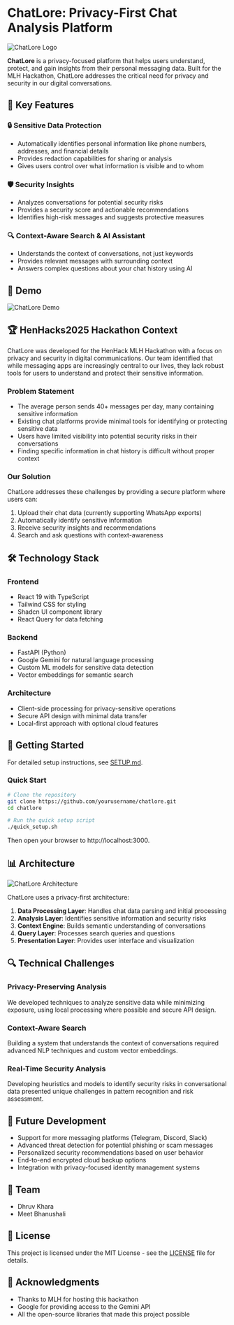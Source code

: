 # ChatLore: Privacy-First Chat Analysis Platform

![ChatLore Logo]([docs/images/chatlore_logo.png](https://i.postimg.cc/W1Jxyb1T/image.png))

**ChatLore** is a privacy-focused platform that helps users understand, protect, and gain insights from their personal messaging data. Built for the MLH Hackathon, ChatLore addresses the critical need for privacy and security in our digital conversations.

## 🌟 Key Features

### 🔒 Sensitive Data Protection

-   Automatically identifies personal information like phone numbers, addresses, and financial details
-   Provides redaction capabilities for sharing or analysis
-   Gives users control over what information is visible and to whom

### 🛡️ Security Insights

-   Analyzes conversations for potential security risks
-   Provides a security score and actionable recommendations
-   Identifies high-risk messages and suggests protective measures

### 🔍 Context-Aware Search & AI Assistant

-   Understands the context of conversations, not just keywords
-   Provides relevant messages with surrounding context
-   Answers complex questions about your chat history using AI

## 📱 Demo

![ChatLore Demo](docs/images/chatlore_demo.gif)

## 🏆 HenHacks2025 Hackathon Context

ChatLore was developed for the HenHack MLH Hackathon with a focus on privacy and security in digital communications. Our team identified that while messaging apps are increasingly central to our lives, they lack robust tools for users to understand and protect their sensitive information.

### Problem Statement

-   The average person sends 40+ messages per day, many containing sensitive information
-   Existing chat platforms provide minimal tools for identifying or protecting sensitive data
-   Users have limited visibility into potential security risks in their conversations
-   Finding specific information in chat history is difficult without proper context

### Our Solution

ChatLore addresses these challenges by providing a secure platform where users can:

1. Upload their chat data (currently supporting WhatsApp exports)
2. Automatically identify sensitive information
3. Receive security insights and recommendations
4. Search and ask questions with context-awareness

## 🛠️ Technology Stack

### Frontend

-   React 19 with TypeScript
-   Tailwind CSS for styling
-   Shadcn UI component library
-   React Query for data fetching

### Backend

-   FastAPI (Python)
-   Google Gemini for natural language processing
-   Custom ML models for sensitive data detection
-   Vector embeddings for semantic search

### Architecture

-   Client-side processing for privacy-sensitive operations
-   Secure API design with minimal data transfer
-   Local-first approach with optional cloud features

## 🚀 Getting Started

For detailed setup instructions, see [SETUP.md](SETUP.md).

### Quick Start

```bash
# Clone the repository
git clone https://github.com/yourusername/chatlore.git
cd chatlore

# Run the quick setup script
./quick_setup.sh
```

Then open your browser to http://localhost:3000.

## 📊 Architecture

![ChatLore Architecture](docs/images/architecture_diagram.png)

ChatLore uses a privacy-first architecture:

1. **Data Processing Layer**: Handles chat data parsing and initial processing
2. **Analysis Layer**: Identifies sensitive information and security risks
3. **Context Engine**: Builds semantic understanding of conversations
4. **Query Layer**: Processes search queries and questions
5. **Presentation Layer**: Provides user interface and visualization

## 🔍 Technical Challenges

### Privacy-Preserving Analysis

We developed techniques to analyze sensitive data while minimizing exposure, using local processing where possible and secure API design.

### Context-Aware Search

Building a system that understands the context of conversations required advanced NLP techniques and custom vector embeddings.

### Real-Time Security Analysis

Developing heuristics and models to identify security risks in conversational data presented unique challenges in pattern recognition and risk assessment.

## 🔮 Future Development

-   Support for more messaging platforms (Telegram, Discord, Slack)
-   Advanced threat detection for potential phishing or scam messages
-   Personalized security recommendations based on user behavior
-   End-to-end encrypted cloud backup options
-   Integration with privacy-focused identity management systems

## 👥 Team

-   Dhruv Khara 
-   Meet Bhanushali



## 📄 License

This project is licensed under the MIT License - see the [LICENSE](LICENSE) file for details.

## 🙏 Acknowledgments

-   Thanks to MLH for hosting this hackathon
-   Google for providing access to the Gemini API
-   All the open-source libraries that made this project possible
